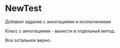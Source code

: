 # NewTest
Добавил задание с аннотациями и исключениями

Класс с аннотациями - вынести в отдельный метод.

Все остальное верно.
